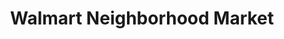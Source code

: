 ---
title: "Walmart Neighborhood Market"
url: /converse/walmart-neighborhood-market/
shop: Supermarkt
---